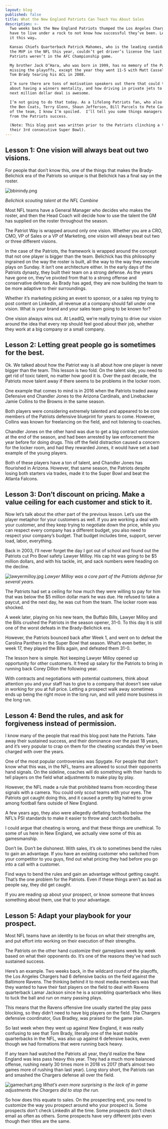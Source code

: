 ```yaml
---
layout: blog
published: false
title: What the New England Patriots Can Teach You About Sales
description: >-
  Two weeks back the New England Patriots thumped the Los Angeles Chargers.  You
  have to live under a rock to not know how successful they’ve been. Let’s put
  it this way…

  Kansas Chiefs Quarterback Patrick Mahomes, who is the leading candidate to win
  the MVP in the NFL this year, couldn’t get driver’s license the last time the
  Patriots weren’t in the AFC Championship game.

  My brother Jack O’Hara, who was born in 1999, has no memory of the Patriots
  missing the playoffs, except the year they went 11-5 with Matt Cassel due to
  Tom Brady tearing his ACL in 2008.

  I’m sure there are tons of motivation speakers out there that could talk about
  about having a winners mentality, and how driving in private jets to their
  next million dollar deal is awesome.

  I’m not going to do that today. As a lifelong Patriots fan, who also remembers
  the Ben Coats, Terry Glenn, Shaun Jefferson, Bill Parcels to Pete Carroll era
  of the team, I know I’m spoiled.  I’ll tell you some things managers can learn
  from the Patriots success.

  (Note: This blog post was written prior to the Patriots clinching a trip to
  their 3rd consecutive Super Bowl).
---
```

## Lesson 1: One vision will always beat out two visions.

For people that don’t know this, one of the things that makes the Brady-Belichick era of the Patriots so unique is that Belichick has a final say on the roster. 

![bbinindy.png](img/bbinindy.png)

_Belichick scouting talent at the NFL Combine_

Most NFL teams have a General Manager who decides who makes the roster, and then the Head Coach will decide how to use the talent the GM has supplied on the roster throughout the season. 

The Patriot Way is wrapped around only one vision. Whether you are a CRO, CMO, VP of Sales or a VP of Marketing, one vision will always beat out two or three different visions. 

In the case of the Patriots, the framework is wrapped around the concept that not one player is bigger than the team. Belichick has this philosophy ingrained on the way the roster is built, all the way to the way they execute plays on Sunday. It isn’t one architecture either. In the early days of the Patriots dynasty, they built their team on a strong defense. As the years have gone on, they’ve pivoted from that to a strong offense and conservative defense. As Brady has aged,  they are now building the team to be more adaptive to their surroundings. 

Whether it’s marketing picking an event to sponsor, or a sales rep trying to post content on Linkedin, all revenue at a company should fall under one vision. What is your brand and your sales team going to be known for?

One vision always wins out. At LeadIQ, we’re really trying to drive our vision around the idea that every rep should feel good about their job, whether they work at a big company or a small company. 

## Lesson 2: Letting great people go is sometimes for the best.

Ok. We talked about how the Patriot way is all about how one player is never bigger than the team. This lesson is two fold. On the talent side, you need to get rid of toxic talent, no matter how good it is. Over the past decade, the Patriots move talent away if there seems to be problems in the locker room. 

One example that comes to mind is in 2016 when the Patriots traded away Defensive end Chandler Jones to the Arizona Cardinals, and Linebacker Jamie Collins to the Browns in the same season. 

Both players were considering extremely talented and appeared to be core members of the Patriots defensive blueprint for years to come. However, Collins was known for freelancing on the field, and not listening to coaches.

Chandler Jones on the other hand was due to get a big contract extension at the end of the season, and had been arrested by law enforcement the year before for doing drugs. This off the field distraction caused a concern for the locker room, and had they rewarded Jones, it would have set a bad example of the young players. 

Both of these players have a ton of talent, and Chandler Jones has flourished in Arizona. However, that same season, the Patriots despite losing both starters via trades, made it to the Super Bowl and beat the Atlanta Falcons. 

## Lesson 3: Don’t discount on pricing. Make a value ceiling for each customer and stick to it.

Now let’s talk about the other part of the previous lesson.  Let’s use the player metaphor for your customers as well. If you are working a deal with your customer, and they keep trying to negotiate down the price, while you can respect every company has a different budget, you also need to respect your company’s budget. That budget includes time, support, server load, labor, everything. 

Back in 2003, I’ll never forget the day I got out of school and found out the Patriots cut Pro Bowl safety Lawyer Milloy. His cap hit was going to be $5 million dollars, and with his tackle, int, and sack numbers were heading on the decline. 

![lawyermilloy.jpg](img/lawyermilloy.jpg)
_Lawyer Milloy was a core part of the Patriots defense for several years._

The Patriots had set a ceiling for how much they were willing to pay for him that was below the $5 million dollar mark he was due.  He refused to take a paycut, and the next day, he was cut from the team. The locker room was shocked. 

A week later, playing on his new team, the Buffalo Bills, Lawyer Milloy and the Bills crushed the Patriots in the season opener, 31-0. To this day it is still one of the worst defeats in the Brady-Belichick era.

However, the Patriots bounced back after Week 1, and went on to defeat the Carolina Panthers in the Super Bowl that season. What’s even better, in week 17, they played the Bills again, and defeated them 31-0.

The lesson here is simple. Not keeping Lawyer Milloy opened up opportunity for other customers. It freed up salary for the Patriots to bring in running back Corey Dillon the following year. 

With contracts and negotiations with potential customers, think about attention you and your staff has to give to a company that doesn’t see value in working for you at full price. Letting a prospect walk away sometimes ends up being the right move in the long run, and will yield more business in the long run. 

## Lesson 4: Bend the rules, and ask for forgiveness instead of permission.

I know many of the people that read this blog post hate the Patriots. Take away their sustained success, and their dominance over the past 18 years, and it’s very popular to crap on them for the cheating scandals they’ve been charged with over the years.

One of the most popular controversies was Spygate. For people that don’t know what this was, in the NFL, teams are allowed to scout their opponents hand signals. On the sideline, coaches will do something with their hands to tell players on the field what adjustments to make play by play. 

However, the NFL made a rule that prohibited teams from recording these signals with a camera. You could only scout teams with your eyes. The Patriots got caught doing this, and it caused a pretty big hatred to grow among football fans outside of New England. 

A few years ago, they also were allegedly deflating footballs below the NFL’s PSI standards to make it easier to throw and catch footballs. 

I could argue  that cheating is wrong, and that these things are unethical. To some of us here in New England, we actually view some of this as gamesmanship. 

Don’t lie. Don’t be dishonest. With sales, it’s ok to sometimes bend the rules to gain an advantage. If you have an existing customer who switched from your competitor to you guys, find out what pricing they had before you go into a call with a customer. 

Find ways to bend the rules and gain an advantage without getting caught. That’s the one problem for the Patriots. Even if these things aren’t as bad as people say, they did get caught. 

If you are reading up about your prospect, or know someone that knows something about them, use that to your advantage. 


## Lesson 5: Adapt your playbook for your prospect.

Most NFL teams have an identity to be focus on what their strengths are, and put effort into working on their execution of their strengths. 

The Patriots on the other hand customize their gameplans week by week based on what their opponents do. It’s one of the reasons they’ve had such sustained success. 

Here’s an example. Two weeks back, in the wildcard round of the playoffs, the Los Angeles Chargers had 6 defensive backs on the field against the Baltimore Ravens. The thinking behind it to most media members was that they wanted to have their fast players on the field to deal with Ravens quarterback Lamar Jackson since he is a scrambling quarterback who likes to tuck the ball and run on many passing plays.  

This means that the Ravens offensive line usually started the play pass blocking, so they didn’t need to have big players on the field. The Chargers defensive coordinator, Gus Bradley, was praised for the game plan. 

So last week when they went up against New England, it was really confusing to see that Tom Brady, literally one of the least mobile quarterbacks in the NFL, was also up against 6 defensive backs, even though we had formations that were running back heavy. 

If any team had watched the Patriots all year, they’d realize the New England was less pass heavy this year. They had a much more balanced offense, rushing nearly 30 times more in 2018 vs 2017 (that’s almost two games more of rushing than last year).  Long story short, the Patriots ran and smashed the Chargers defense all over the field. 

![gamechart.png](img/gamechart.png)
_What’s even more surprising is the lack of in game adjustments the Chargers did to stop the run._

So how does this equate to sales. On the prospecting end, you need to customize the way you prospect around  who your prospect is. Some prospects don’t check LinkedIn all the time. Some prospects don’t check email as often as others. Some prospects have very different jobs even though their titles are the same. 







